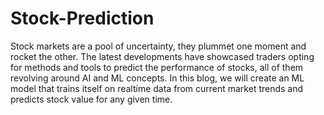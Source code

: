 # Stock-Prediction
Stock markets are a pool of uncertainty, they plummet one moment and rocket the other. The latest developments have showcased traders opting for methods and tools to predict the performance of stocks, all of them revolving around AI and ML concepts. In this blog, we will create an ML model that trains itself on realtime data from current market trends and predicts stock value for any given time.
